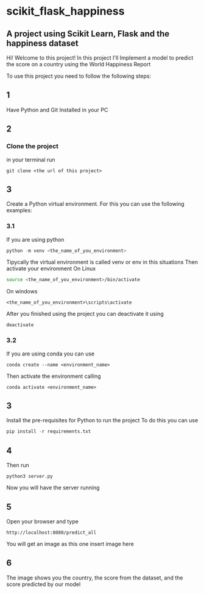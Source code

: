 # scikit_flask_happiness
## A project using Scikit Learn, Flask and the happiness dataset

Hi! Welcome to this project!
In this project I'll Implement a model to predict the score on a country using the World Happiness Report

To use this project you need to follow the following steps:

## 1 
Have Python and Git Installed in your PC

## 2

### Clone the project

in your terminal run
```
git clone <the url of this project>
```

## 3
Create a Python virtual environment.
For this you can use the following examples:

### 3.1
If you are using python
```python
python -m venv <the_name_of_you_environment>
```

Tipycally 
the virtual environment is called venv or env in this situations
Then activate your environment
On Linux
```bash
source <the_name_of_you_environment>/bin/activate
```
On windows
```
<the_name_of_you_environment>\scripts\activate
```

After you finished using the project you can deactivate it using
```
deactivate
```

### 3.2
If you are using conda you can use
```
conda create --name <environment_name>
```
Then activate the environment calling

```
conda activate <environment_name>
```

## 3
Install the pre-requisites for Python to run the project
To do this you can use

```python
pip install -r requirements.txt
```

## 4 
Then run 
```
python3 server.py
```

Now you will have the server running

## 5
Open your browser and type 
```
http://localhost:8080/predict_all
```

You will get an image as this one
insert image here

## 6 
The image shows you the country, the score from the dataset,  and the score predicted by our model
